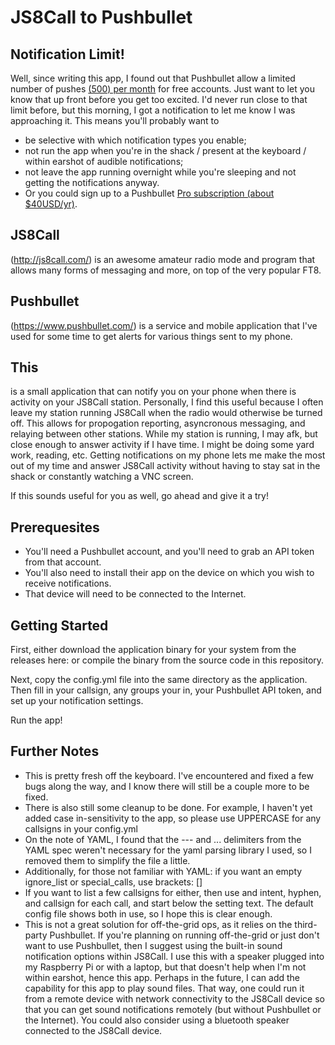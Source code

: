 # JS8Call to Pushbullet

## Notification Limit!
Well, since writing this app, I found out that Pushbullet allow a limited number of pushes [(500) per month](https://docs.pushbullet.com/#push-limit) for free accounts. Just want to let you know that up front before you get too excited. I'd never run close to that limit before, but this morning, I got a notification to let me know I was approaching it. This means you'll probably want to 
* be selective with which notification types you enable;
* not run the app when you're in the shack / present at the keyboard / within earshot of audible notifications;
* not leave the app running overnight while you're sleeping and not getting the notifications anyway.
* Or you could sign up to a Pushbullet [Pro subscription (about $40USD/yr)](https://www.pushbullet.com/pro).

## JS8Call
(http://js8call.com/) is an awesome amateur radio mode and program that allows many forms of messaging and more, on top of the very popular FT8.

## Pushbullet
(https://www.pushbullet.com/) is a service and mobile application that I've used for some time to get alerts for various things sent to my phone.

## This
is a small application that can notify you on your phone when there is activity on your JS8Call station.
Personally, I find this useful because I often leave my station running JS8Call when the radio would otherwise be turned off.
This allows for propogation reporting, asyncronous messaging, and relaying between other stations.
While my station is running, I may afk, but close enough to answer activity if I have time. I might be doing some yard work, reading, etc. 
Getting notifications on my phone lets me make the most out of my time and answer JS8Call activity without having to stay sat in the shack or constantly watching a VNC screen.

If this sounds useful for you as well, go ahead and give it a try!

Prerequesites
-------------
* You'll need a Pushbullet account, and you'll need to grab an API token from that account.
* You'll also need to install their app on the device on which you wish to receive notifications.
* That device will need to be connected to the Internet.


Getting Started
---------------
First, either download the application binary for your system from the releases here:
or compile the binary from the source code in this repository.

Next, copy the config.yml file into the same directory as the application.
Then fill in your callsign, any groups your in, your Pushbullet API token, and set up your notification settings.

Run the app!


Further Notes
-------------
* This is pretty fresh off the keyboard. I've encountered and fixed a few bugs along the way, and I know there will still be a couple more to be fixed.
* There is also still some cleanup to be done. For example, I haven't yet added case in-sensitivity to the app, so please use UPPERCASE for any callsigns in your config.yml
* On the note of YAML, I found that the --- and ... delimiters from the YAML spec weren't necessary for the yaml parsing library I used, so I removed them to simplify the file a little.
* Additionally, for those not familiar with YAML: if you want an empty ignore_list or special_calls, use brackets: []
* If you want to list a few callsigns for either, then use and intent, hyphen, and callsign for each call, and start below the setting text. The default config file shows both in use, so I hope this is clear enough.
* This is not a great solution for off-the-grid ops, as it relies on the third-party Pushbullet.
If you're planning on running off-the-grid or just don't want to use Pushbullet, then I suggest using the built-in sound notification options within JS8Call. I use this with a speaker plugged into my Raspberry Pi or with a laptop, but that doesn't help when I'm not within earshot, hence this app.
Perhaps in the future, I can add the capability for this app to play sound files. That way, one could run it from a remote device with network connectivity to the JS8Call device so that you can get sound notifications remotely (but without Pushbullet or the Internet). You could also consider using a bluetooth speaker connected to the JS8Call device.

